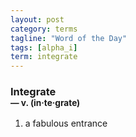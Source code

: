 ```yaml
---
layout: post
category: terms
tagline: "Word of the Day"
tags: [alpha_i]
term: integrate
---
```


<h3>Integrate<br/> <small>&mdash; v. (in<span>&middot;</span>te<span>&middot;</span>grate)</small></h3>
<p><ol>
<li>a fabulous entrance</li>
</ol></p>
